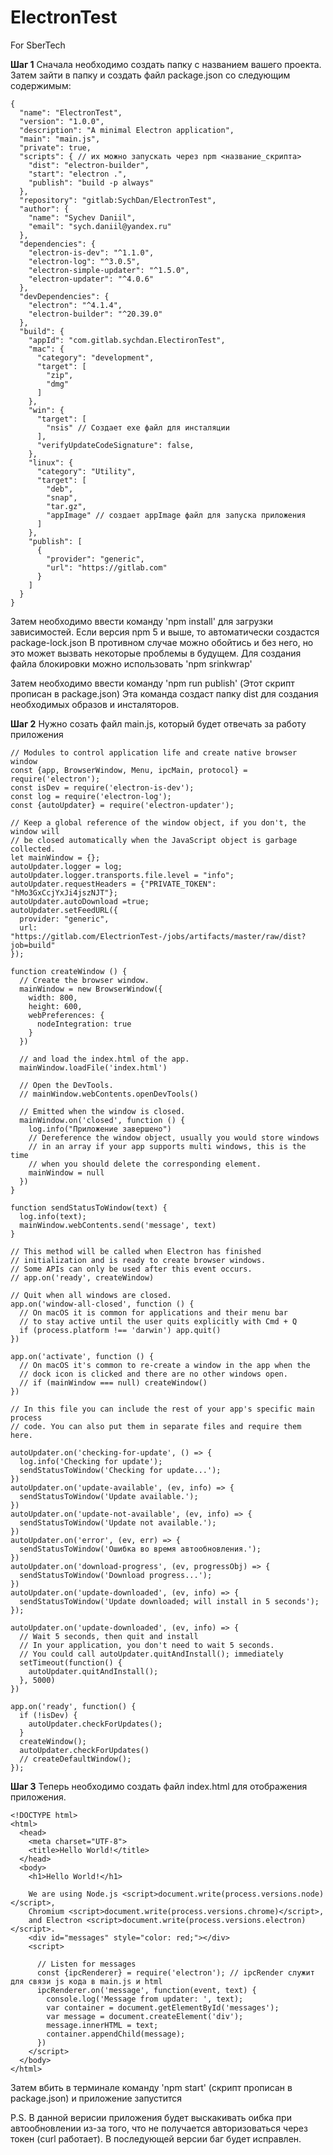 # ElectronTest
For SberTech

**Шаг 1**
Сначала необходимо создать папку с названием вашего проекта.
Затем зайти в папку и создать файл package.json со следующим содержимым:
```
{
  "name": "ElectronTest",
  "version": "1.0.0",
  "description": "A minimal Electron application",
  "main": "main.js",
  "private": true,
  "scripts": { // их можно запускать через npm <название_скрипта>
    "dist": "electron-builder",
    "start": "electron .",
    "publish": "build -p always"
  },
  "repository": "gitlab:SychDan/ElectronTest",
  "author": {
    "name": "Sychev Daniil",
    "email": "sych.daniil@yandex.ru"
  },
  "dependencies": {
    "electron-is-dev": "^1.1.0",
    "electron-log": "^3.0.5",
    "electron-simple-updater": "^1.5.0",
    "electron-updater": "^4.0.6"
  },
  "devDependencies": {
    "electron": "^4.1.4",
    "electron-builder": "^20.39.0"
  },
  "build": {
    "appId": "com.gitlab.sychdan.ElectironTest",
    "mac": {
      "category": "development",
      "target": [
        "zip",
        "dmg"
      ]
    },
    "win": {
      "target": [
        "nsis" // Создает exe файл для инсталяции
      ],
      "verifyUpdateCodeSignature": false,
    },
    "linux": {
      "category": "Utility",
      "target": [
        "deb",
        "snap",
        "tar.gz",
        "appImage" // создает appImage файл для запуска приложения
      ]
    },
    "publish": [
      {
        "provider": "generic",
        "url": "https://gitlab.com"
      }
    ]
  }
}
```
Затем необходимо ввести команду 'npm install' для загрузки зависимостей.
Если версия npm 5 и выше, то автоматически создастся package-lock.json
В противном случае можно обойтись и без него, но это может вызвать некоторые проблемы в будущем.
Для создания файла блокировки можно использовать 'npm srinkwrap'

Затем необходимо ввести команду 'npm run publish' (Этот скрипт прописан в package.json)
Эта команда создаст папку dist для создания необходимых образов и инсталяторов.


**Шаг 2**
Нужно созать файл main.js, который будет отвечать за работу приложения
```
// Modules to control application life and create native browser window
const {app, BrowserWindow, Menu, ipcMain, protocol} = require('electron');
const isDev = require('electron-is-dev');
const log = require('electron-log');
const {autoUpdater} = require('electron-updater');

// Keep a global reference of the window object, if you don't, the window will
// be closed automatically when the JavaScript object is garbage collected.
let mainWindow = {};
autoUpdater.logger = log;
autoUpdater.logger.transports.file.level = "info";
autoUpdater.requestHeaders = {"PRIVATE_TOKEN": "hMo3GxCcjYxJi4jszNJT"};
autoUpdater.autoDownload =true;
autoUpdater.setFeedURL({
  provider: "generic",
  url: "https://gitlab.com/ElectrionTest-/jobs/artifacts/master/raw/dist?job=build"
});

function createWindow () {
  // Create the browser window.
  mainWindow = new BrowserWindow({
    width: 800,
    height: 600,
    webPreferences: {
      nodeIntegration: true
    }
  })

  // and load the index.html of the app.
  mainWindow.loadFile('index.html')

  // Open the DevTools.
  // mainWindow.webContents.openDevTools()

  // Emitted when the window is closed.
  mainWindow.on('closed', function () {
    log.info("Приложение завершено")
    // Dereference the window object, usually you would store windows
    // in an array if your app supports multi windows, this is the time
    // when you should delete the corresponding element.
    mainWindow = null
  })
}

function sendStatusToWindow(text) {
  log.info(text);
  mainWindow.webContents.send('message', text)
}

// This method will be called when Electron has finished
// initialization and is ready to create browser windows.
// Some APIs can only be used after this event occurs.
// app.on('ready', createWindow)

// Quit when all windows are closed.
app.on('window-all-closed', function () {
  // On macOS it is common for applications and their menu bar
  // to stay active until the user quits explicitly with Cmd + Q
  if (process.platform !== 'darwin') app.quit()
})

app.on('activate', function () {
  // On macOS it's common to re-create a window in the app when the
  // dock icon is clicked and there are no other windows open.
  // if (mainWindow === null) createWindow()
})

// In this file you can include the rest of your app's specific main process
// code. You can also put them in separate files and require them here.

autoUpdater.on('checking-for-update', () => {
  log.info('Checking for update');
  sendStatusToWindow('Checking for update...');
})
autoUpdater.on('update-available', (ev, info) => {
  sendStatusToWindow('Update available.');
})
autoUpdater.on('update-not-available', (ev, info) => {
  sendStatusToWindow('Update not available.');
})
autoUpdater.on('error', (ev, err) => {
  sendStatusToWindow('Ошибка во время автообновления.');
})
autoUpdater.on('download-progress', (ev, progressObj) => {
  sendStatusToWindow('Download progress...');
})
autoUpdater.on('update-downloaded', (ev, info) => {
  sendStatusToWindow('Update downloaded; will install in 5 seconds');
});

autoUpdater.on('update-downloaded', (ev, info) => {
  // Wait 5 seconds, then quit and install
  // In your application, you don't need to wait 5 seconds.
  // You could call autoUpdater.quitAndInstall(); immediately
  setTimeout(function() {
    autoUpdater.quitAndInstall();
  }, 5000)
})

app.on('ready', function() {
  if (!isDev) {
    autoUpdater.checkForUpdates();
  }
  createWindow();
  autoUpdater.checkForUpdates()
  // createDefaultWindow();
});
```

**Шаг 3**
Теперь необходимо создать файл index.html для отображения приложения.
```
<!DOCTYPE html>
<html>
  <head>
    <meta charset="UTF-8">
    <title>Hello World!</title>
  </head>
  <body>
    <h1>Hello World!</h1>

    We are using Node.js <script>document.write(process.versions.node)</script>,
    Chromium <script>document.write(process.versions.chrome)</script>,
    and Electron <script>document.write(process.versions.electron)</script>.
    <div id="messages" style="color: red;"></div>
    <script>

      // Listen for messages
      const {ipcRenderer} = require('electron'); // ipcRender служит для связи js кода в main.js и html
      ipcRenderer.on('message', function(event, text) {
        console.log('Message from updater: ', text);
        var container = document.getElementById('messages');
        var message = document.createElement('div');
        message.innerHTML = text;
        container.appendChild(message);
      })
    </script>
  </body>
</html>
```
Затем вбить в терминале команду 'npm start' (скрипт прописан в package.json) и приложение запустится

P.S.
В данной верисии приложения будет выскакивать оибка при автообновлении из-за того, что не получается авторизоваться через токен (curl работает). В последующей версии баг будет исправлен.



